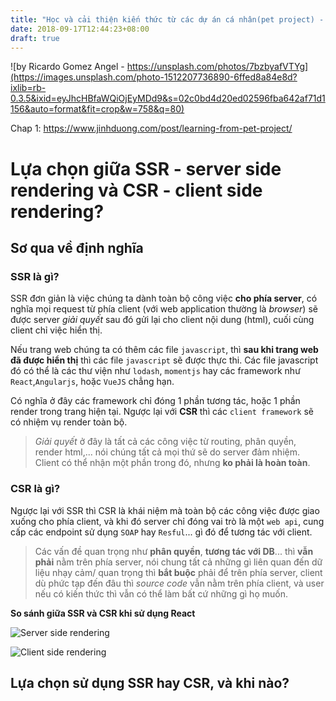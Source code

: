 ```yaml
---
title: "Học và cải thiện kiến thức từ các dự án cá nhân(pet project) - chap2"
date: 2018-09-17T12:44:23+08:00
draft: true
---
```


![by Ricardo Gomez Angel - https://unsplash.com/photos/7bzbyafVTYg](https://images.unsplash.com/photo-1512207736890-6ffed8a84e8d?ixlib=rb-0.3.5&ixid=eyJhcHBfaWQiOjEyMDd9&s=02c0bd4d20ed02596fba642af71d1156&auto=format&fit=crop&w=758&q=80)

Chap 1: https://www.jinhduong.com/post/learning-from-pet-project/

# Lựa chọn giữa SSR - server side rendering và CSR - client side rendering?
## Sơ qua về định nghĩa
### SSR là gì?
SSR đơn giản là việc chúng ta dành toàn bộ công việc **cho phía server**, có nghĩa mọi request từ phía client (với web application thường là *browser*) sẽ được server *giải quyết* sau đó gửi lại cho client nội dung (html), cuối cùng client chỉ việc hiển thị. 

Nếu trang web chúng ta có thêm các file `javascript`, thì **sau khi trang web đã được hiển thị** thì các file `javascript` sẽ được thực thi. Các file javascript đó có thể là các thư viện như `lodash`, `momentjs` hay các framework như `React`,`Angularjs`, hoặc `VueJS` chẳng hạn. 

Có nghĩa ở đây các framework chỉ đóng 1 phần tương tác, hoặc 1 phần render trong trang hiện tại. Ngược lại với **CSR** thì các `client framework` sẽ có nhiệm vụ render toàn bộ.

> *Giải quyết* ở đây là tất cả các công việc từ routing, phân quyền, render html,... nói chúng tất cả mọi thứ sẽ do server đảm nhiệm. Client có thể nhận một phần trong đó, nhưng **ko phải là hoàn toàn**.

### CSR là gì?
Ngược lại với SSR thì CSR là khái niệm mà toàn bộ các công việc được giao xuống cho phía client, và khi đó server chỉ đóng vai trò là một `web api`, cung cấp các endpoint sử dụng `SOAP` hay `Resful`... gì đó để tương tác với client.

> Các vấn đề quan trọng như **phân quyền**, **tương tác với DB**... thì **vẫn phải** nằm trên phía server, nói chung tất cả những gì liên quan đến dữ liệu nhạy cảm/ quan trọng thì **bắt buộc** phải để trên phía server, client dù phức tạp đến đâu thì *source code* vẫn nằm trên phía client, và user nếu có kiến thức thì vẫn có thể làm bất cứ những gì họ muốn.

**So sánh giữa SSR và CSR khi sử dụng React**

![Server side rendering](https://cdn-images-1.medium.com/max/800/1*jJkEQpgZ8waQ5P-W5lhxuQ.png)

![Client side rendering](https://cdn-images-1.medium.com/max/800/1*CRiH0hUGoS3aoZaIY4H2yg.png)

## Lựa chọn sử dụng SSR hay CSR, và khi nào?
 



